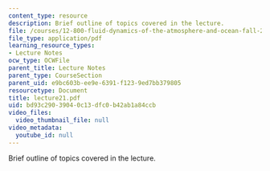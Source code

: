 ```yaml
---
content_type: resource
description: Brief outline of topics covered in the lecture.
file: /courses/12-800-fluid-dynamics-of-the-atmosphere-and-ocean-fall-2004/bd93c29039040c13dfc0b42ab1a84ccb_lecture21.pdf
file_type: application/pdf
learning_resource_types:
- Lecture Notes
ocw_type: OCWFile
parent_title: Lecture Notes
parent_type: CourseSection
parent_uid: e9bc603b-ee9e-6391-f123-9ed7bb379805
resourcetype: Document
title: lecture21.pdf
uid: bd93c290-3904-0c13-dfc0-b42ab1a84ccb
video_files:
  video_thumbnail_file: null
video_metadata:
  youtube_id: null
---
```

Brief outline of topics covered in the lecture.

